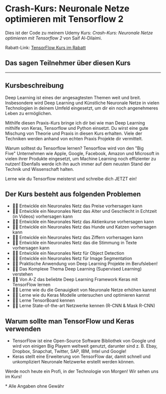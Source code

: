 # Crash-Kurs: Neuronale Netze optimieren mit Tensorflow 2

Dies ist der Code zu meinem Udemy Kurs:
*Crash-Kurs: Neuronale Netze optimieren mit Tensorflow 2* von Saif Al-Dilaimi.

Rabatt-Link: [TensorFlow Kurs im Rabatt](https://www.udemy.com/course/machine-und-deep-learning-mit-keras-und-python/?referralCode=163A71D3382FE97BD28E)

## Das sagen Teilnehmer über diesen Kurs

---

## Kursbeschreibung

Deep Learning ist eines der angesagtesten Themen weit und breit. Insbesondere wird Deep Learning und Künstliche Neuronale Netze in vielen Technologien in deinem Umfeld eingesetzt, um dir ein noch angenehmeres Leben zu ermöglichen. 

Mithilfe diesen Praxis-Kurs bringe ich dir bei wie man Deep Learning mithilfe von Keras, Tensorflow und Python einsetzt. Du wirst eine gute Mischung von Theorie und Praxis in diesen Kurs erhalten. Viele der Techniken werden anhand von echten Praxis Projekte dir vermittelt. 

Warum solltest du Tensorflow lernen? Tensorflow wird von den "Big Five" Unternehmen wie Apple, Google, Facebook, Amazon und Microsoft in vielen ihrer Produkte eingesetzt, um Machine Learning noch effizienter zu nutzen! Ebenfalls werde ich ihn auch immer auf dem neusten Stand der Technik und Wissenschaft halten.  

Lerne wie du Tensorflow meisterst und schreibe dich JETZT ein!

## Der Kurs besteht aus folgenden Problemen

- 👨‍💻 Entwickle ein Neuronales Netz das Preise vorhersagen kann
- 👨‍💻 Entwickle ein Neuronales Netz das Alter und Geschlecht in Echtzeit (in Videos) vorhersagen kann
- 👨‍💻 Entwickle ein Neuronales Netz das Aktienkurse vorhersagen kann
- 👨‍💻 Entwickle ein Neuronales Netz das Hunde und Katzen vorhersagen kann
- 👨‍💻 Entwickle ein Neuronales Netz das Ziffern vorhersagen kann
- 👨‍💻 Entwickle ein Neuronales Netz das die Stimmung in Texte vorhersagen kann
- 👨‍💻 Entwickle ein Neuronales Netz für Object Detection
- 👨‍💻 Entwickle ein Neuronales Netz für Image Segmentation
- 👨‍💻 Praktische Anwendung von Deep Learning Projekte im Berufsleben!
- 👨‍💻 Das Komplexe Thema Deep Learning (Supervised Learning) verstehen
- 👨‍💻 Von A-Z das beliebte Deep Learning Framework Keras mit TensorFlow lernen
- 👨‍💻 Lerne wie du die Genauigkeit von Neuronale Netze erhöhen kannst
- 👨‍💻 Lerne wie du Keras Modelle untersuchen und optimieren kannst
- 👨‍💻 Lerne TensorBoard kennen
- 👨‍💻 Lerne State-of-the-art Netzwerke kennen (R-CNN & Mask R-CNN)


## Warum sollte man TensorFlow und Keras verwenden

- TensorFlow ist eine Open-Source Software Bibliothek von Google und  wird von einigen Big Playern weltweit genutzt, darunter sind z. B. Ebay, Dropbox, Snapchat, Twitter, SAP, IBM, Intel und Google!
- Keras stellt eine Erweiterung von TensorFlow dar, damit schnell und unkompliziert Neuronale Netzwerke erstellt werden können.

Werde noch heute ein Profi, in der Technologie von Morgen! Wir sehen uns im Kurs!


\* Alle Angaben ohne Gewähr